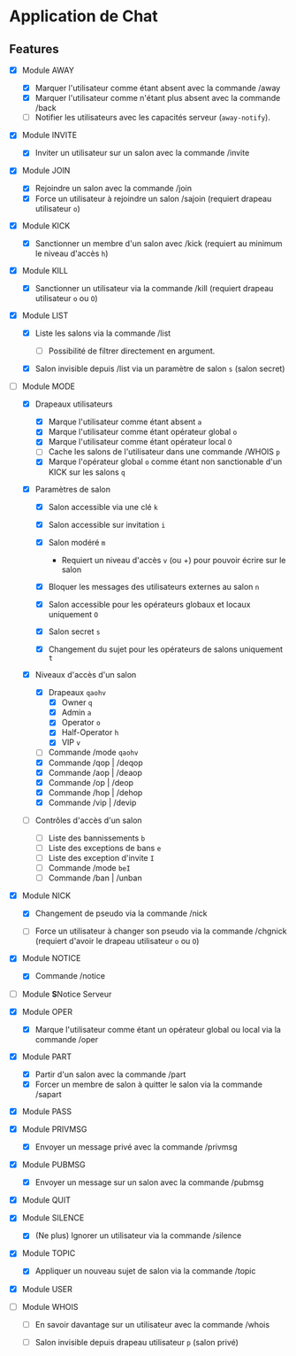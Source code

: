# Application de Chat

## Features

-   [x] Module AWAY

    -   [x] Marquer l'utilisateur comme étant absent avec la commande /away
    -   [x] Marquer l'utilisateur comme n'étant plus absent avec la commande /back
    -   [ ] Notifier les utilisateurs avec les capacités serveur (`away-notify`).

-   [x] Module INVITE

    -   [x] Inviter un utilisateur sur un salon avec la commande /invite

-   [x] Module JOIN

    -   [x] Rejoindre un salon avec la commande /join
    -   [x] Force un utilisateur à rejoindre un salon /sajoin (requiert drapeau utilisateur `o`)

-   [x] Module KICK

    -   [x] Sanctionner un membre d'un salon avec /kick (requiert au minimum le niveau d'accès `h`)

-   [x] Module KILL

    -   [x] Sanctionner un utilisateur via la commande /kill (requiert drapeau utilisateur `o` ou `O`)

-   [x] Module LIST

    -   [x] Liste les salons via la commande /list

        -   [ ] Possibilité de filtrer directement en argument.

    -   [x] Salon invisible depuis /list via un paramètre de salon `s` (salon
            secret)

-   [ ] Module MODE

    -   [x] Drapeaux utilisateurs

        -   [x] Marque l'utilisateur comme étant absent `a`
        -   [x] Marque l'utilisateur comme étant opérateur global `o`
        -   [x] Marque l'utilisateur comme étant opérateur local `O`
        -   [ ] Cache les salons de l'utilisateur dans une commande /WHOIS `p`
        -   [x] Marque l'opérateur global `o` comme étant non sanctionable d'un KICK sur les salons `q`

    -   [x] Paramètres de salon

        -   [x] Salon accessible via une clé `k`

        -   [x] Salon accessible sur invitation `i`

        -   [x] Salon modéré `m`

            -   Requiert un niveau d'accès `v` (ou +) pour pouvoir écrire sur le salon

        -   [x] Bloquer les messages des utilisateurs externes au salon `n`

        -   [x] Salon accessible pour les opérateurs globaux et locaux uniquement `O`

        -   [x] Salon secret `s`

        -   [x] Changement du sujet pour les opérateurs de salons uniquement `t`

    -   [x] Niveaux d'accès d'un salon

        -   [x] Drapeaux `qaohv`
            -   [x] Owner `q`
            -   [x] Admin `a`
            -   [x] Operator `o`
            -   [x] Half-Operator `h`
            -   [x] VIP `v`
        -   [ ] Commande /mode `qaohv`
        -   [x] Commande /qop | /deqop
        -   [x] Commande /aop | /deaop
        -   [x] Commande /op | /deop
        -   [x] Commande /hop | /dehop
        -   [x] Commande /vip | /devip

    -   [ ] Contrôles d'accès d'un salon

        -   [ ] Liste des bannissements `b`
        -   [ ] Liste des exceptions de bans `e`
        -   [ ] Liste des exception d'invite `I`
        -   [ ] Commande /mode `beI`
        -   [ ] Commande /ban | /unban

-   [x] Module NICK

    -   [x] Changement de pseudo via la commande /nick

    -   [ ] Force un utilisateur à changer son pseudo via la commande /chgnick (requiert d'avoir le drapeau utilisateur `o` ou `O`)

-   [x] Module NOTICE

    -   [x] Commande /notice

-   [ ] Module **S**Notice Serveur

-   [x] Module OPER

    -   [x] Marque l'utilisateur comme étant un opérateur global ou local via la commande /oper

-   [x] Module PART

    -   [x] Partir d'un salon avec la commande /part
    -   [x] Forcer un membre de salon à quitter le salon via la commande /sapart

-   [x] Module PASS

-   [x] Module PRIVMSG

    -   [x] Envoyer un message privé avec la commande /privmsg

-   [x] Module PUBMSG

    -   [x] Envoyer un message sur un salon avec la commande /pubmsg

-   [x] Module QUIT

-   [x] Module SILENCE

    -   [x] (Ne plus) Ignorer un utilisateur via la commande /silence

-   [x] Module TOPIC

    -   [x] Appliquer un nouveau sujet de salon via la commande /topic

-   [x] Module USER

-   [ ] Module WHOIS

    -   [ ] En savoir davantage sur un utilisateur avec la commande /whois

    -   [ ] Salon invisible depuis drapeau utilisateur `p` (salon privé)
